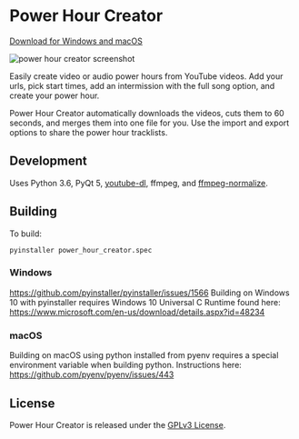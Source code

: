 # Power Hour Creator

[Download for Windows and macOS](https://github.com/jac241/power_hour_creator/releases)

![power hour creator screenshot](https://user-images.githubusercontent.com/3792672/36080093-cfd000ae-0f58-11e8-9532-4eed0644cd3d.PNG)

Easily create video or audio power hours from YouTube videos. Add your urls, pick start times, add an intermission with the full song option, and create your power hour.

Power Hour Creator automatically downloads the videos, cuts them to 60 seconds, and merges them into one file for you. Use the import and export options to share the power hour tracklists.

## Development
Uses Python 3.6, PyQt 5, [youtube-dl](https://github.com/rg3/youtube-dl), ffmpeg, and [ffmpeg-normalize](https://github.com/slhck/ffmpeg-normalize).

## Building
To build:
```
pyinstaller power_hour_creator.spec
```

### Windows
https://github.com/pyinstaller/pyinstaller/issues/1566
Building on Windows 10 with pyinstaller requires Windows 10 Universal C Runtime found here: https://www.microsoft.com/en-us/download/details.aspx?id=48234

### macOS
Building on macOS using python installed from pyenv requires a special environment variable when building python. Instructions here: https://github.com/pyenv/pyenv/issues/443



## License

Power Hour Creator is released under the [GPLv3 License](https://opensource.org/licenses/GPL-3.0).

